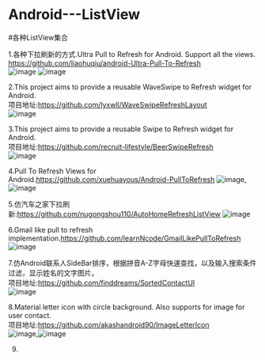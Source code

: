# Android---ListView
#各种ListView集合

1.各种下拉刷新的方式.Ultra Pull to Refresh for Android. Support all the views.        
https://github.com/liaohuqiu/android-Ultra-Pull-To-Refresh               
![image](https://camo.githubusercontent.com/d3fbe757c87fddc94e998ebdd08ac55956aed1cf/687474703a2f2f737261696e2d6769746875622e71696e6975646e2e636f6d2f756c7472612d7074722f73746f72652d686f7573652d737472696e672e676966)
![image](https://camo.githubusercontent.com/588a2ef2cdcfb6c71e88437df486226dd15605b3/687474703a2f2f737261696e2d6769746875622e71696e6975646e2e636f6d2f756c7472612d7074722f73746f72652d686f7573652d737472696e672d61727261792e676966)


2.This project aims to provide a reusable WaveSwipe to Refresh widget for Android.              
项目地址:https://github.com/lyxwll/WaveSwipeRefreshLayout                      
![image](https://github.com/lyxwll/WaveSwipeRefreshLayout/blob/master/sc/animation.gif)


3.This project aims to provide a reusable Swipe to Refresh widget for Android.                    
项目地址:https://github.com/recruit-lifestyle/BeerSwipeRefresh           
![image](https://github.com/recruit-lifestyle/BeerSwipeRefresh/blob/master/sc/animation_beer.gif)


4.Pull To Refresh Views for Android.https://github.com/xuehuayous/Android-PullToRefresh
![image](https://raw.githubusercontent.com/xuehuayous/Android-PullToRefresh/master/swipelisview_demo.gif),![image](https://raw.githubusercontent.com/xuehuayous/Android-PullToRefresh/master/recyclerView_demo.gif)


5.仿汽车之家下拉刷新:https://github.com/nugongshou110/AutoHomeRefreshListView
  ![image](https://camo.githubusercontent.com/21127410f6f8231ed424ebaf76ea3d20c6a4f7d9/687474703a2f2f696d672e626c6f672e6373646e2e6e65742f3230313531313031313435373033323730)
  

6.Gmail like pull to refresh implementation.https://github.com/learnNcode/GmailLikePullToRefresh
![image](https://camo.githubusercontent.com/1d49229fc740c0752731cbd6067df93b84b30525/68747470733a2f2f646c2e64726f70626f7875736572636f6e74656e742e636f6d2f752f36313931393233322f6c6561726e4e636f64652f476d61696c4c696b6550756c6c546f526566726573682f676d61696c4c696b654c6f6164696e672e676966)

7.仿Android联系人SideBar排序，根据拼音A-Z字母快速查找，以及输入搜索条件过滤，显示姓名的文字图片。              
项目地址:https://github.com/finddreams/SortedContactUI          
![image](https://camo.githubusercontent.com/de9713f2c95de7253e5b57c33827a25a04c53be7/687474703a2f2f696d672e626c6f672e6373646e2e6e65742f3230313530333235313631383033383637)


8.Material letter icon with circle background. Also supports for image for user contact.               
项目地址:https://github.com/akashandroid90/ImageLetterIcon             
![image](https://github.com/akashandroid90/ImageLetterIcon/blob/master/images/one.png),![image](https://github.com/akashandroid90/ImageLetterIcon/blob/master/images/two.png)        

9.






















